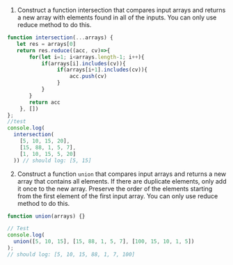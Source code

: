 1. Construct a function intersection that compares input arrays and returns a new array with elements found in all of the inputs. You can only use reduce method to do this.

```js
function intersection(...arrays) {
   let res = arrays[0]
   return res.reduce((acc, cv)=>{
       for(let i=1; i<arrays.length-1; i++){
           if(arrays[i].includes(cv)){
                if(arrays[i+1].includes(cv)){
                    acc.push(cv)
                }
           }
       }
       return acc
    }, [])
}; 
//test
console.log(
  intersection(
    [5, 10, 15, 20],
    [15, 88, 1, 5, 7],
    [1, 10, 15, 5, 20]
  )) // should log: [5, 15]
```

2. Construct a function `union` that compares input arrays and returns a new array that contains all elements. If there are duplicate elements, only add it once to the new array. Preserve the order of the elements starting from the first element of the first input array. You can only use reduce method to do this.

```js
function union(arrays) {}

// Test
console.log(
  union([5, 10, 15], [15, 88, 1, 5, 7], [100, 15, 10, 1, 5])
);
// should log: [5, 10, 15, 88, 1, 7, 100]
```
